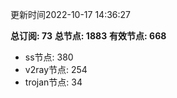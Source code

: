 更新时间2022-10-17 14:36:27

**总订阅: 73**
**总节点: 1883**
**有效节点: 668**
- ss节点: 380
- v2ray节点: 254
- trojan节点: 34
